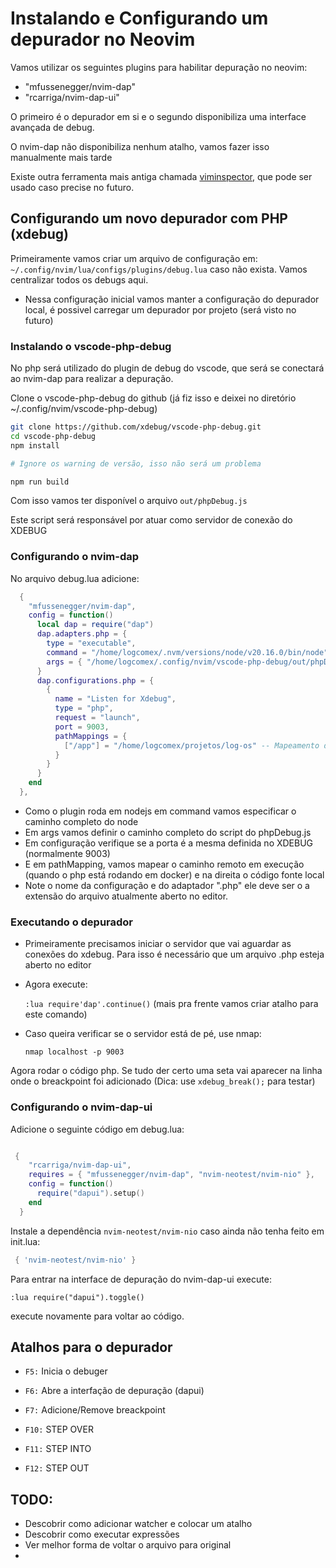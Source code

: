 # Instalando e Configurando um depurador no Neovim

Vamos utilizar os seguintes plugins para habilitar depuração no neovim:
- "mfussenegger/nvim-dap"
- "rcarriga/nvim-dap-ui"

O primeiro é o depurador em si e o segundo disponibiliza uma interface avançada de debug.

O nvim-dap não disponibiliza nenhum atalho, vamos fazer isso manualmente mais tarde

Existe outra ferramenta mais antiga chamada [viminspector](https://github.com/puremourning/vimspector), que pode ser usado caso precise no futuro.

## Configurando um novo depurador com PHP (xdebug)

Primeiramente vamos criar um arquivo de configuração em: `~/.config/nvim/lua/configs/plugins/debug.lua` caso não exista. Vamos centralizar todos os debugs aqui.

- Nessa configuração inicial vamos manter a configuração do depurador local, é possivel carregar um depurador por projeto (será visto no futuro)

### Instalando o vscode-php-debug

No php será utilizado do plugin de debug do vscode, que será se conectará ao nvim-dap para realizar a depuração.

Clone o vscode-php-debug do github (já fiz isso e deixei no diretório ~/.config/nvim/vscode-php-debug)

```bash
git clone https://github.com/xdebug/vscode-php-debug.git
cd vscode-php-debug
npm install

# Ignore os warning de versão, isso não será um problema

npm run build

```

Com isso vamos ter disponível o arquivo `out/phpDebug.js`

Este script será responsável por atuar como servidor de conexão do XDEBUG

### Configurando o nvim-dap

No arquivo debug.lua adicione:

```lua
  {
    "mfussenegger/nvim-dap",
    config = function()
      local dap = require("dap")
      dap.adapters.php = {
        type = "executable",
        command = "/home/logcomex/.nvm/versions/node/v20.16.0/bin/node", -- Usa node.js para rodar o adaptador
        args = { "/home/logcomex/.config/nvim/vscode-php-debug/out/phpDebug.js" }
      }
      dap.configurations.php = {
        {
          name = "Listen for Xdebug",
          type = "php",
          request = "launch",
          port = 9003,
          pathMappings = {
            ["/app"] = "/home/logcomex/projetos/log-os" -- Mapeamento dos caminhos de servidor para local
          }
        }
      }
    end
  },
```
- Como o plugin roda em nodejs em command vamos especificar o caminho completo do node
- Em args vamos definir o caminho completo do script do phpDebug.js
- Em configuração verifique se a porta é a mesma definida no XDEBUG (normalmente 9003)
- E em pathMapping, vamos mapear o caminho remoto em execução (quando o php está rodando em docker) e na direita o código fonte local
- Note o nome da configuração e do adaptador ".php" ele deve ser o a extensão do arquivo atualmente aberto no editor.

### Executando o depurador

- Primeiramente precisamos iniciar o servidor que vai aguardar as conexões do xdebug. Para isso é necessário que um arquivo .php esteja aberto no editor
- Agora execute: 

    `:lua require'dap'.continue()` (mais pra frente vamos criar atalho para este comando)

- Caso queira verificar se o servidor está de pé, use nmap:
    
    `nmap localhost -p 9003`

Agora rodar o código php. Se tudo der certo uma seta vai aparecer na linha onde o breackpoint foi adicionado (Dica: use `xdebug_break();` para testar)


### Configurando o nvim-dap-ui

Adicione o seguinte código em debug.lua:

```lua

 {
    "rcarriga/nvim-dap-ui",
    requires = { "mfussenegger/nvim-dap", "nvim-neotest/nvim-nio" },
    config = function()
      require("dapui").setup()
    end
  }

```

Instale a dependência `nvim-neotest/nvim-nio` caso ainda não tenha feito em init.lua:

```lua
 { 'nvim-neotest/nvim-nio' }
```

Para entrar na interface de depuração do nvim-dap-ui execute:

```
:lua require("dapui").toggle()
```

execute novamente para voltar ao código.



## Atalhos para o depurador

- `F5:`  Inicia o debuger
- `F6:`  Abre a interfação de depuração (dapui)
- `F7:`  Adicione/Remove breackpoint

- `F10:` STEP OVER
- `F11:` STEP INTO
- `F12:` STEP OUT


## TODO:

- Descobrir como adicionar watcher e colocar um atalho
- Descobrir como executar expressões
- Ver melhor forma de voltar o arquivo para original
- 
